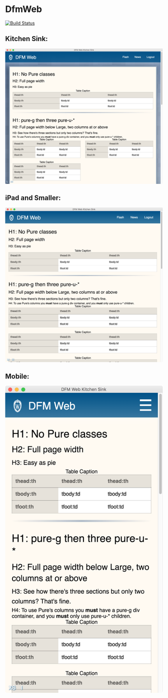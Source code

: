 # DfmWeb

[![Build Status](https://travis-ci.com/DFMCH/dfm_web.svg?token=196vxcfGdDuHh5NupQpW&branch=master)](https://travis-ci.com/DFMCH/dfm_web)


## Kitchen Sink:
![README.png](README.png)

## iPad and Smaller:
![README_IPAD.png](README_IPAD.png)

## Mobile:
![README_MOBILE.png](README_MOBILE.png)
